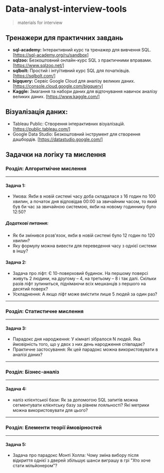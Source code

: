 # Data-analyst-interview-tools
> materials for interview 

## Тренажери для практичних завдань
* **sql-academy:** Інтерактивний курс та тренажер для вивчення SQL. [https://sql-academy.org/ru/sandbox]
* **sqlzoo:** Безкоштовний онлайн-курс SQL з практичними вправами. [https://www.sqlzoo.net/]
* **sqlbolt:** Простий і інтуїтивний курс SQL для початківців. [https://sqlbolt.com/]
* **bigquery:** Сервіс Google Cloud для аналізу великих даних. [https://console.cloud.google.com/bigquery]
* **Kaggle:** Змагання та набори даних для відточування навичок аналізу великих даних. [https://www.kaggle.com/]

## Візуалізація даних:
* Tableau Public: Створення інтерактивних візуалізацій. [https://public.tableau.com/]
* Google Data Studio: Безкоштовний інструмент для створення дашбордів. [https://datastudio.google.com/]

## Задачки на логіку та мислення
### Розділ: Алгоритмічне мислення
---------------------------------------------------
#### Задача 1:
* Умова: Якби в новій системі часу доба складалася з 16 годин по 100 хвилин, а початок дня відповідав 00:00 за звичайним часом, то який був би час за звичайною системою, якби на новому годиннику було 12:50?
##### Додаткові питання:
* Як би змінився розв'язок, якби в новій системі було 12 годин по 120 хвилин?
* Яку формулу можна вивести для переведення часу з однієї системи в іншу?

#### Задача 2:
* Задача про ліфт: Є 10-поверховий будинок. На першому поверсі живуть 2 людини, на другому – 4, на третьому – 8 і так далі. Скільки разів ліфт зупиниться, піднімаючи всіх мешканців з першого на десятий поверх?
* Ускладнення: А якщо ліфт може вмістити лише 5 людей за один раз?

---------------------------------------------------
### Розділ: Статистичне мислення
---------------------------------------------------
#### Задача 3:
* Парадокс дня народження: У кімнаті зібралося N людей. Яка ймовірність того, що у двох з них день народження співпадає?
* Практичне застосування: Як цей парадокс можна використовувати в аналізі даних?

---------------------------------------------------
### Розділ: Бізнес-аналіз
---------------------------------------------------
#### Задача 4:
* наліз клієнтської бази: Як за допомогою SQL запитів можна сегментувати клієнтську базу за рівнем лояльності? Які метрики можна використовувати для цього?

---------------------------------------------------
### Розділ: Елементи теорії ймовірностей
---------------------------------------------------
#### Задача 5:
* Задача про парадокс Монті Холла: Чому зміна вибору після відкриття однієї з дверей збільшує шанси виграшу в грі "Хто хоче стати мільйонером"?
